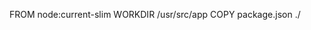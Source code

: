 <!-- 文档地址：https://docs.docker.com/engine/reference/builder/ -->
FROM node:current-slim
WORKDIR /usr/src/app
COPY package.json ./
